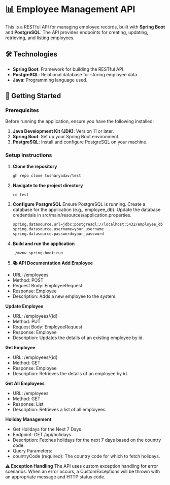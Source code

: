 # 📊 Employee Management API

This is a RESTful API for managing employee records, built with **Spring Boot** and **PostgreSQL**. The API provides endpoints for creating, updating, retrieving, and listing employees.

## 🛠 Technologies

- **Spring Boot**: Framework for building the RESTful API.
- **PostgreSQL**: Relational database for storing employee data.
- **Java**: Programming language used.

## 🚀 Getting Started

### Prerequisites

Before running the application, ensure you have the following installed:

1. **Java Development Kit (JDK)**: Version 11 or later.
2. **Spring Boot**: Set up your Spring Boot environment.
3. **PostgreSQL**: Install and configure PostgreSQL on your machine.

### Setup Instructions

1. **Clone the repository**

   ```bash
   gh repo clone tusharyadav/test

2. **Navigate to the project directory**
   ```bash
   cd test
3. **Configure PostgreSQL**
   Ensure PostgreSQL is running.
   Create a database for the application (e.g., employee_db).
   Update the database credentials in src/main/resources/application.properties.
   ```bash
   spring.datasource.url=jdbc:postgresql://localhost:5432/employee_db
   spring.datasource.username=your_username
   spring.datasource.password=your_password

4. **Build and run the application**
   ```bash
   ./mvnw spring-boot:run

5. **📚 API Documentation**
   **Add Employee**
- URL: /employees
- Method: POST
- Request Body: EmployeeRequest
- Response: Employee
- Description: Adds a new employee to the system.

**Update Employee**
- URL: /employees/{id}
- Method: PUT
- Request Body: EmployeeRequest
- Response: Employee
- Description: Updates the details of an existing employee by id.

**Get Employee**
- URL: /employees/{id}
- Method: GET
- Response: Employee
- Description: Retrieves the details of an employee by id.

**Get All Employees**
- URL: /employees
- Method: GET
- Response: List<Employee>
- Description: Retrieves a list of all employees.

**Holiday Management**
- Get Holidays for the Next 7 Days
- Endpoint: GET /api/holidays
- Description: Fetches holidays for the next 7 days based on the country code.
- Query Parameters:
- countryCode (required): The country code for which to fetch holidays.

**⚠️ Exception Handling**
The API uses custom exception handling for error scenarios. When an error occurs, a CustomExceptions will be thrown with an appropriate message and HTTP status code.

